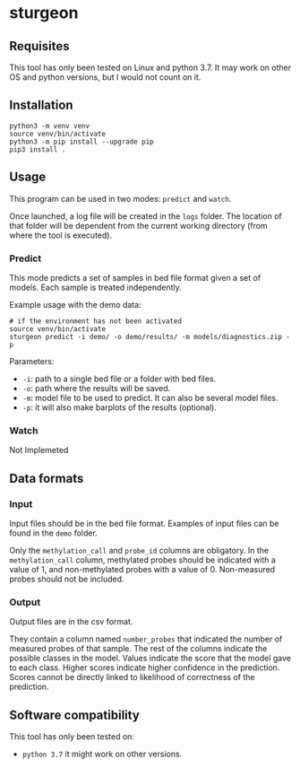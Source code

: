 # sturgeon

## Requisites

This tool has only been tested on Linux and python 3.7. It may work on other OS and python versions, but I would not count on it.

## Installation

```
python3 -m venv venv
source venv/bin/activate
python3 -m pip install --upgrade pip
pip3 install .
```

## Usage

This program can be used in two modes: `predict` and `watch`.

Once launched, a log file will be created in the `logs` folder. The location of that folder will be dependent from the current working directory (from where the tool is executed).

### Predict

This mode predicts a set of samples in bed file format given a set of models.
Each sample is treated independently.

Example usage with the demo data:
```
# if the environment has not been activated
source venv/bin/activate
sturgeon predict -i demo/ -o demo/results/ -m models/diagnostics.zip -p
```

Parameters:

- `-i`: path to a single bed file or a folder with bed files.
- `-o`: path where the results will be saved.
- `-m`: model file to be used to predict. It can also be several model files.
- `-p`: it will also make barplots of the results (optional).


### Watch

Not Implemeted

## Data formats

### Input

Input files should be in the bed file format. 
Examples of input files can be found in the `demo` folder.

Only the `methylation_call` and `probe_id` columns are obligatory.
In the `methylation_call` column, methylated probes should be indicated with a value of 1, and non-methylated probes with a value of 0. Non-measured probes should not be included.

### Output

Output files are in the csv format.

They contain a column named `number_probes` that indicated the number of measured probes of that sample. The rest of the columns indicate the possible classes in the model. Values indicate the score that the model gave to each class. Higher scores indicate higher confidence in the prediction. Scores cannot be directly linked to likelihood of correctness of the prediction.

## Software compatibility

This tool has only been tested on: 

- `python 3.7` it might work on other versions.